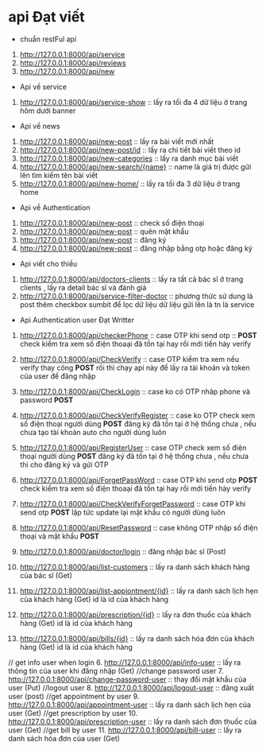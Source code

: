 # api Đạt viết 
- chuẩn restFul api
1. http://127.0.0.1:8000/api/service
2. http://127.0.0.1:8000/api/reviews
3. http://127.0.0.1:8000/api/new
- Api về service 
1. http://127.0.0.1:8000/api/service-show  :: lấy ra tối đa 4 dữ liệu ở trang hôm dưới banner
- Api về news
1. http://127.0.0.1:8000/api/new-post  :: lấy ra bài viết mới nhất
2. http://127.0.0.1:8000/api/new-post/id  :: lấy ra chi tiết bài viết theo id
3. http://127.0.0.1:8000/api/new-categories :: lấy ra danh mục bài viết
4. http://127.0.0.1:8000/api/new-search/{name} :: name là giá trị được gửi lên tìm kiếm tên bài viết
5. http://127.0.0.1:8000/api/new-home/ :: lấy ra tối đa 3 dữ liệu ở trang home 
- Api về Authentication
1. http://127.0.0.1:8000/api/new-post  :: check số điện thoại 
2. http://127.0.0.1:8000/api/new-post  :: quên mật khẩu
3. http://127.0.0.1:8000/api/new-post  :: đăng ký
4. http://127.0.0.1:8000/api/new-post  :: đăng nhập bằng otp hoặc đăng ký 
- Api viết cho thiều 
1. http://127.0.0.1:8000/api/doctors-clients  :: lấy ra tất cả bác sĩ ở trang clients , lấy ra detail bác sĩ và đánh giá 
2. http://127.0.0.1:8000/api/service-filter-doctor :: phương thức sử dung là post thêm checkbox
sumbit để lọc dữ liệu dữ liệu gửi lên là tn là service
- Api Authentication user Đạt Writter
1. http://127.0.0.1:8000/api/checkerPhone  :: case OTP khi send otp :: **POST**
check kiểm tra xem số điện thoaại đã tồn tại hay rồi mới tiến hày verify
2. http://127.0.0.1:8000/api/CheckVerify  :: case OTP kiểm tra xem nếu verify thay công  **POST**
rồi thì chạy api này để lấy ra tài khoản và token của user để đăng nhập
3. http://127.0.0.1:8000/api/CheckLogin   :: case ko có OTP nhâp phone và password  **POST**
4. http://127.0.0.1:8000/api/CheckVerifyRegister  :: case ko OTP check xem số điện thoại người dùng  **POST**
đăng ký đã tồn tại ở hệ thống chưa , nếu chưa tạo tài khoản auto cho người dùng luôn
5. http://127.0.0.1:8000/api/RegisterUser  :: case OTP check xem số điện thoại người dùng **POST**
đăng ký đã tồn tại ở hệ thống chưa , nếu chưa thì cho đăng ký và gửi OTP
6. http://127.0.0.1:8000/api/ForgetPassWord :: case OTP khi send otp **POST**
check kiểm tra xem số điện thoaại đã tồn tại hay rồi mới tiến hày verify
7. http://127.0.0.1:8000/api/CheckVerifyForgetPassword :: case OTP khi send otp **POST**
lập tức update lại mật khẩu có người dùng luôn
8. http://127.0.0.1:8000/api/ResetPassword :: case không OTP  nhập số điện thoại và mật khẩu **POST**

1. http://127.0.0.1:8000/api/doctor/login :: đăng nhập bác sĩ (Post)
2. http://127.0.0.1:8000/api/list-customers :: lấy ra danh sách khách hàng của bác sĩ (Get)
3. http://127.0.0.1:8000/api/list-appiontment/{id} :: lấy ra danh sách lịch hẹn của khách hàng (Get) id là id của khách hàng
4. http://127.0.0.1:8000/api/prescription/{id} :: lấy ra đơn thuốc của khách hàng (Get) id là id của khách hàng
5. http://127.0.0.1:8000/api/bills/{id} :: lấy ra danh sách hóa đơn của khách hàng (Get) id là id của khách hàng

// get info user when login
6. http://127.0.0.1:8000/api/info-user :: lấy ra thông tin của user khi đăng nhập (Get)
//change password user
7. http://127.0.0.1:8000/api/change-password-user :: thay đổi mật khẩu của user (Put)
//logout user
8. http://127.0.0.1:8000/api/logout-user :: đăng xuất user (post)
//get appointment by user
9. http://127.0.0.1:8000/api/appointment-user :: lấy ra danh sách lịch hẹn của user (Get)
//get prescription by user
10. http://127.0.0.1:8000/api/prescription-user :: lấy ra danh sách đơn thuốc của user (Get)
//get bill by user
11. http://127.0.0.1:8000/api/bill-user :: lấy ra danh sách hóa đơn của user (Get)
